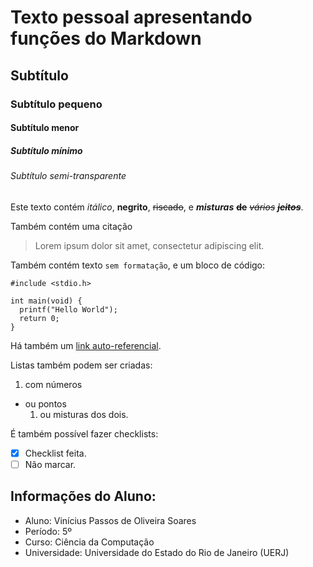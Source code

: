 # Texto pessoal apresentando funções do Markdown
## Subtítulo
### Subtítulo pequeno
#### Subtítulo menor
##### Subtítulo mínimo
###### Subtítulo semi-transparente

Este texto contém *itálico*, **negrito**, ~~riscado~~, e **_misturas_** **~~de~~** ~~*vários*~~ **_~~jeitos~~_**.

Também contém uma citação
> Lorem ipsum dolor sit amet, consectetur adipiscing elit.

Também contém texto `sem formatação`, e um bloco de código:
```
#include <stdio.h>

int main(void) {
  printf("Hello World");
  return 0;
}
```

Há também um [link auto-referencial](tarefa-01/RESPOSTA.md).

Listas também podem ser criadas:

1. com números
* ou pontos
  1. ou misturas dos dois.

É também possível fazer checklists:
- [x] Checklist feita.
- [ ] Não marcar.

## Informações do Aluno:

* Aluno: Vinícius Passos de Oliveira Soares
* Período: 5º
* Curso: Ciência da Computação
* Universidade: Universidade do Estado do Rio de Janeiro (UERJ)
